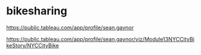 # bikesharing

https://public.tableau.com/app/profile/sean.gaynor

https://public.tableau.com/app/profile/sean.gaynor/viz/Module13NYCCityBikeStory/NYCCityBike

